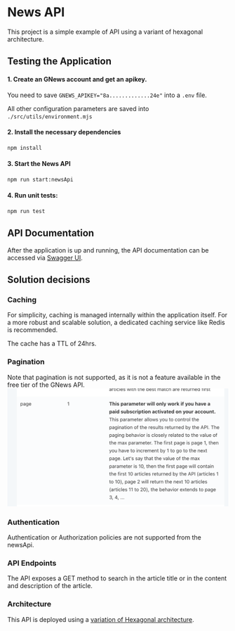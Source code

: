 # News API

This project is a simple example of API using a variant of hexagonal architecture.

## Testing the Application

#### 1. Create an GNews account and get an apikey.
You need to save  ```GNEWS_APIKEY="8a.............24e"``` into a ```.env``` file.

All other configuration parameters are saved into ```./src/utils/environment.mjs```


#### 2. Install the necessary dependencies
```bash
npm install
```

#### 3. Start the News API
```bash
npm run start:newsApi
```

#### 4. Run unit tests:
```bash
npm run test
```

## API Documentation

After the application is up and running, the API documentation can be accessed via [Swagger UI](http://localhost:3000/api-docs/#/Articles/get_api_v1_search).

## Solution decisions

### Caching

For simplicity, caching is managed internally within the application itself. For a more robust and scalable solution, a dedicated caching service like Redis is recommended.

The cache has a TTL of 24hrs.

### Pagination

Note that pagination is not supported, as it is not a feature available in the free tier of the GNews API.
![](img/pagination.png)

### Authentication

Authentication or Authorization policies are not supported from the newsApi.

### API Endpoints

The API exposes a GET method to search in the article title or in the content and description of the article.

### Architecture

This API is deployed using a [variation of Hexagonal architecture](https://medium.com/@daaru/lambda-hexagonal-architecture-variation-deb8612672cb).


